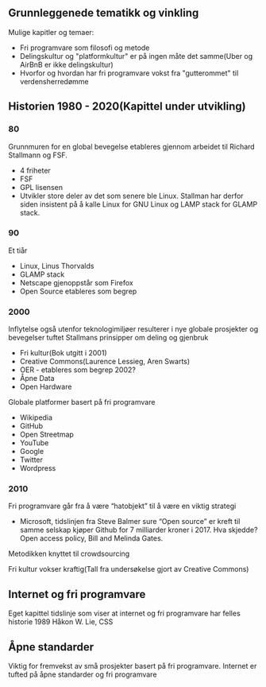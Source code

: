 
## Grunnleggenede tematikk og vinkling

Mulige kapitler og temaer:
* Fri programvare som filosofi og metode
* Delingskultur og "platformkultur" er på ingen måte det samme(Uber og AirBnB er ikke delingskultur)
* Hvorfor og hvordan har fri programvare vokst fra "gutterommet" til verdensherredømme

## Historien 1980 - 2020(Kapittel under utvikling)
### 80 
Grunnmuren for en global bevegelse etableres gjennom arbeidet til Richard Stallmann og FSF.

* 4 friheter
* FSF
* GPL lisensen
* Utvikler store deler av det som senere ble Linux. Stallman har derfor siden insistent på å kalle Linux for GNU Linux og LAMP stack for GLAMP stack. 


### 90 
Et tiår 

* Linux, Linus Thorvalds
* GLAMP stack
* Netscape gjenoppstår som Firefox 
* Open Source etableres som begrep

### 2000 

Inflytelse også utenfor teknologimiljøer resulterer i nye globale prosjekter og bevegelser tuftet Stallmans prinsipper om deling og gjenbruk

* Fri kultur(Bok utgitt i 2001)
* Creative Commons(Laurence Lessieg, Aren Swarts)
* OER - etableres som begrep 2002?
* Åpne Data
* Open Hardware

Globale platformer basert på fri programvare
* Wikipedia
* GitHub
* Open Streetmap
* YouTube
* Google 
* Twitter
* Wordpress

### 2010 
Fri programvare går fra å være “hatobjekt” til å være en viktig strategi
- Microsoft, tidslinjen fra Steve Balmer sure “Open source” er kreft til samme selskap kjøper Github for 7 milliarder kroner i 2017. Hva skjedde? Open access policy, Bill and Melinda Gates. 

Metodikken knyttet til crowdsourcing 

Fri kultur vokser kraftig(Tall fra undersøkelse gjort av Creative Commons)

## Internet og fri programvare

Eget kapittel tidslinje som viser at internet og fri programvare har felles historie 
1989 
Håkon W. Lie, CSS


## Åpne standarder 
Viktig for fremvekst av små prosjekter basert på fri programvare. 
Internet er tufted på åpne standarder og fri programvare
 
